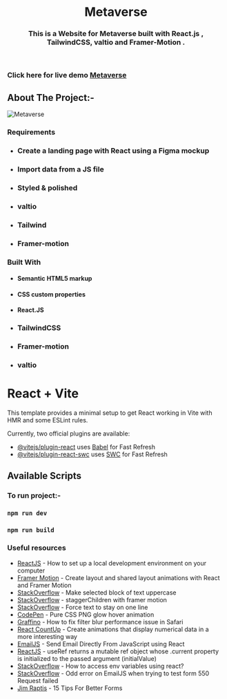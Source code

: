 <!-- PROJECT LOGO -->
<p align="center">

  <h1 align="center">Metaverse</h1>

  <h3 align="center">
  This is a Website for Metaverse built with React.js , TailwindCSS, valtio and Framer-Motion .
  </h3>
 <br />
 

 ### Click here for live demo   <a href="https://siddharthchn.github.io/Metaverse/" target="_blank">Metaverse</a>

</p>

<!-- ABOUT THE PROJECT -->

## About The Project:-


![Metaverse](https://github.com/Siddharthchn/Metaverse/assets/109435160/05fea8c0-72ec-4cc9-9c62-0e2cdd4d59ae)



### Requirements

- ### Create a landing page with React using a Figma mockup
- ### Import data from a JS file
- ### Styled & polished
- ### valtio
- ### Tailwind
- ### Framer-motion
  

### Built With

- #### Semantic HTML5 markup
- #### CSS custom properties
- #### React.JS
- ### TailwindCSS
- ### Framer-motion
- ### valtio


<!-- GETTING STARTED -->

# React + Vite

This template provides a minimal setup to get React working in Vite with HMR and some ESLint rules.

Currently, two official plugins are available:

- [@vitejs/plugin-react](https://github.com/vitejs/vite-plugin-react/blob/main/packages/plugin-react/README.md) uses [Babel](https://babeljs.io/) for Fast Refresh
- [@vitejs/plugin-react-swc](https://github.com/vitejs/vite-plugin-react-swc) uses [SWC](https://swc.rs/) for Fast Refresh


## Available Scripts

### To run project:-

### `npm run dev`

### `npm run build`


### Useful resources

- [ReactJS](https://reactjs.org/tutorial/tutorial.html) - How to set up a local development environment on your computer
- [Framer Motion](https://www.framer.com/docs/layout-animations/) - Create layout and shared layout animations with React and Framer Motion
- [StackOverflow](https://stackoverflow.com/questions/35184509/make-selected-block-of-text-uppercase) - Make selected block of text uppercase
- [StackOverflow](https://stackoverflow.com/questions/62007505/staggerchildren-with-framer-motion) - staggerChildren with framer motion
- [StackOverflow](https://stackoverflow.com/questions/37261988/force-text-to-stay-on-one-line) - Force text to stay on one line
- [CodePen](https://codepen.io/widhi_allan/pen/jOBewE) - Pure CSS PNG glow hover animation
- [Graffino](https://graffino.com/til/CjT2jrcLHP-how-to-fix-filter-blur-performance-issue-in-safari) - How to fix filter blur performance issue in Safari
- [React CountUp](https://github.com/glennreyes/react-countup) - Create animations that display numerical data in a more interesting way
- [EmailJS](https://www.emailjs.com/docs/examples/reactjs/) - Send Email Directly From JavaScript using React
- [ReactJS](https://it.reactjs.org/docs/hooks-reference.html#useref) - useRef returns a mutable ref object whose .current property is initialized to the passed argument (initialValue)
- [StackOverflow](https://stackoverflow.com/questions/71607893/how-to-access-env-variables-using-react) - How to access env variables using react?
- [StackOverflow](https://stackoverflow.com/questions/71357518/odd-error-on-emailjs-when-trying-to-test-form-550-request-failed) - Odd error on EmailJS when trying to test form 550 Request failed
- [Jim Raptis](https://medium.muz.li/15-tips-for-better-ui-forms-744febd107f9) - 15 Tips For Better Forms





